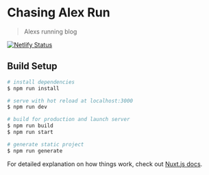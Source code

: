 # Chasing Alex Run

> Alexs running blog

[![Netlify Status](https://api.netlify.com/api/v1/badges/8d5d4cac-4684-4acd-9301-e73e7d160ff4/deploy-status)](https://app.netlify.com/sites/chasingalex-run/deploys)

## Build Setup

``` bash
# install dependencies
$ npm run install

# serve with hot reload at localhost:3000
$ npm run dev

# build for production and launch server
$ npm run build
$ npm run start

# generate static project
$ npm run generate
```

For detailed explanation on how things work, check out [Nuxt.js docs](https://nuxtjs.org).
